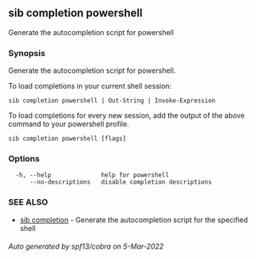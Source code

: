 ## sib completion powershell

Generate the autocompletion script for powershell

### Synopsis

Generate the autocompletion script for powershell.

To load completions in your current shell session:

	sib completion powershell | Out-String | Invoke-Expression

To load completions for every new session, add the output of the above command
to your powershell profile.


```
sib completion powershell [flags]
```

### Options

```
  -h, --help              help for powershell
      --no-descriptions   disable completion descriptions
```

### SEE ALSO

* [sib completion](sib_completion.md)	 - Generate the autocompletion script for the specified shell

###### Auto generated by spf13/cobra on 5-Mar-2022
